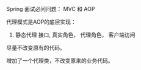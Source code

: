 Spring 面试必问问题： MVC 和 AOP

代理模式是AOP的底层实现：
1. 静态代理
接口, 真实角色， 代理角色， 客户端访问

尽量不改变原有的代码。

增加了一个代理类，不改变原来的业务代码。

